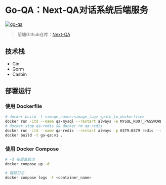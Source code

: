 # Go-QA：Next-QA对话系统后端服务

[![go-qa](https://goreportcard.com/badge/github.com/shijiahao314/go-qa)](https://goreportcard.com/report/github.com/shijiahao314/go-qa)

> 前端Github仓库：[Next-QA](https://github.com/shijiahao314/next-qa)

## 技术栈

- Gin
- Gorm
- Casbin

## 部署运行

### 使用 Dockerfile

```bash
# docker build -t <image_name>:<image_tag> <path_to_dockerfile>
docker run -itd --name qa-mysql --restart always -e MYSQL_ROOT_PASSWORD=qa-mysql-password -e MYSQL_DATABASE=qa -p 3306:3306 mysql
# docker stop qa-redis && docker rm qa-redis
docker run -itd --name qa-redis --restart always -p 6379:6379 redis --requirepass "qa-redis-password"
docker build -t go-qa:v1 .
```

### 使用 Docker Compose

```bash
# -d 在后台启动
docker compose up -d

# 跟踪日志
docker compose logs -f <container_name>
```
